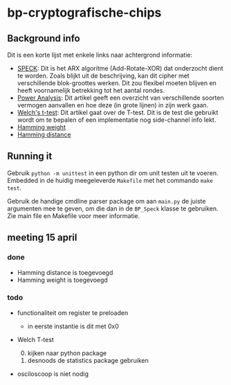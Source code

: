 # bp-cryptografische-chips

## Background info
Dit is een korte lijst met enkele links naar achtergrond informatie:

* [SPECK](https://en.wikipedia.org/wiki/Speck_(cipher)): Dit is het ARX algoritme (Add-Rotate-XOR) dat onderzocht dient te worden. Zoals blijkt uit de beschrijving, kan dit cipher met verschillende blok-groottes werken. Dit zou flexibel moeten blijven en heeft voornamelijk betrekking tot het aantal rondes.
* [Power Analysis](https://en.wikipedia.org/wiki/Power_analysis): Dit artikel geeft een overzicht van verschillende soorten vermogen aanvallen en hoe deze (in grote lijnen) in zijn werk gaan.
* [Welch's t-test](https://en.wikipedia.org/wiki/Welch%27s_t-test): Dit artikel gaat over de T-test. Dit is de test die gebruikt wordt om te bepalen of een implementatie nog side-channel info lekt.
* [Hamming weight](https://en.wikipedia.org/wiki/Hamming_weight)
* [Hamming distance](https://en.wikipedia.org/wiki/Hamming_distance)

## Running it

Gebruik `python -m unittest` in een python dir om unit testen uit te voeren. Embedded in de huidig meegeleverde `Makefile` met het commando `make test`.

Gebruik de handige cmdline parser package om aan `main.py` de juiste argumenten mee te geven, om die dan in de `BP_Speck` klasse te gebruiken. Zie main file en Makefile voor meer informatie. 


## meeting 15 april

### done
* Hamming distance is toegevoegd
* Hamming weight is toegevoegd

### todo
* functionaliteit om register te preloaden
  * in eerste instantie is dit met 0x0
* Welch T-test

  0. kijken naar python package
  0. desnoods de statistics package gebruiken

* osciloscoop is niet nodig